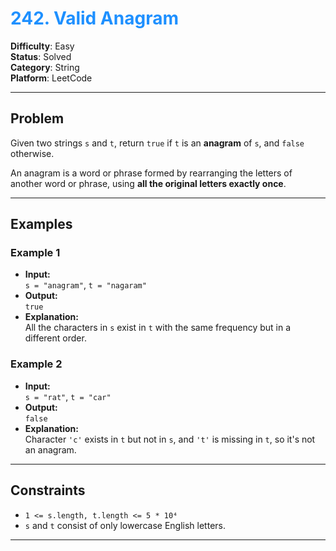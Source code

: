 # <span style="color:#1E90FF">242. Valid Anagram</span>

**Difficulty**: Easy  
**Status**: Solved  
**Category**: String  
**Platform**: LeetCode

---

## Problem

Given two strings `s` and `t`, return `true` if `t` is an **anagram** of `s`, and `false` otherwise.

An anagram is a word or phrase formed by rearranging the letters of another word or phrase, using **all the original letters exactly once**.

---

## Examples

### Example 1

- **Input:**  
  `s = "anagram"`, `t = "nagaram"`
- **Output:**  
  `true`
- **Explanation:**  
  All the characters in `s` exist in `t` with the same frequency but in a different order.

### Example 2

- **Input:**  
  `s = "rat"`, `t = "car"`
- **Output:**  
  `false`
- **Explanation:**  
  Character `'c'` exists in `t` but not in `s`, and `'t'` is missing in `t`, so it's not an anagram.

---

## Constraints

- `1 <= s.length, t.length <= 5 * 10⁴`
- `s` and `t` consist of only lowercase English letters.

---

